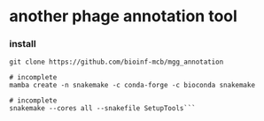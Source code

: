 # another phage annotation tool 

### install
```https://github.com/conda-forge/miniforge#mambaforge
git clone https://github.com/bioinf-mcb/mgg_annotation

# incomplete
mamba create -n snakemake -c conda-forge -c bioconda snakemake

# incomplete
snakemake --cores all --snakefile SetupTools```
